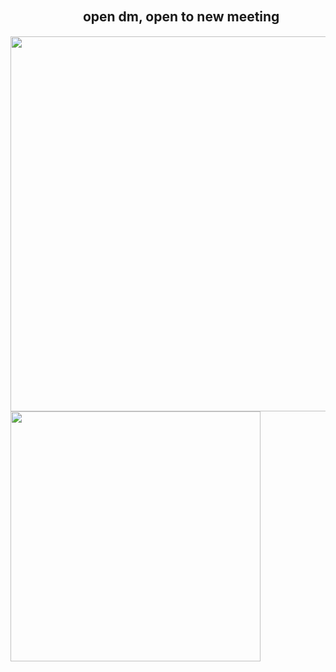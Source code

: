 ## ㅤㅤㅤㅤㅤㅤopen dm, open to new meeting
<img src="https://github.com/user-attachments/assets/a15182ba-c50b-42ff-817f-127b00481bd2" width="600"/>



<img src="https://media1.tenor.com/m/AZObJX7juUoAAAAC/kaeya-genshin-impact.gif" width="400"/>
